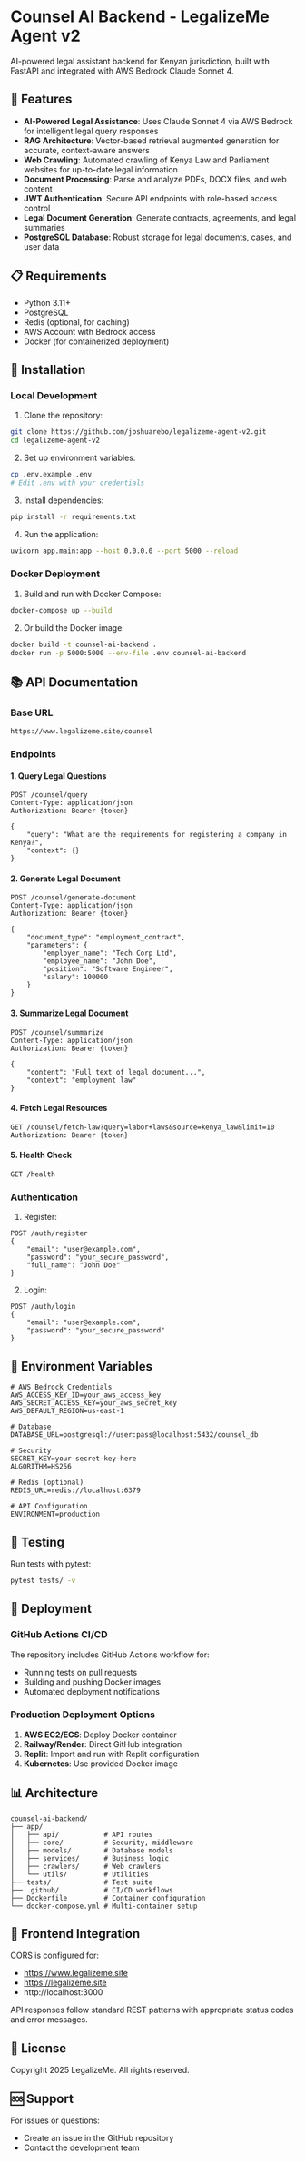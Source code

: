 # Counsel AI Backend - LegalizeMe Agent v2

AI-powered legal assistant backend for Kenyan jurisdiction, built with FastAPI and integrated with AWS Bedrock Claude Sonnet 4.

## 🚀 Features

- **AI-Powered Legal Assistance**: Uses Claude Sonnet 4 via AWS Bedrock for intelligent legal query responses
- **RAG Architecture**: Vector-based retrieval augmented generation for accurate, context-aware answers
- **Web Crawling**: Automated crawling of Kenya Law and Parliament websites for up-to-date legal information
- **Document Processing**: Parse and analyze PDFs, DOCX files, and web content
- **JWT Authentication**: Secure API endpoints with role-based access control
- **Legal Document Generation**: Generate contracts, agreements, and legal summaries
- **PostgreSQL Database**: Robust storage for legal documents, cases, and user data

## 📋 Requirements

- Python 3.11+
- PostgreSQL
- Redis (optional, for caching)
- AWS Account with Bedrock access
- Docker (for containerized deployment)

## 🔧 Installation

### Local Development

1. Clone the repository:
```bash
git clone https://github.com/joshuarebo/legalizeme-agent-v2.git
cd legalizeme-agent-v2
```

2. Set up environment variables:
```bash
cp .env.example .env
# Edit .env with your credentials
```

3. Install dependencies:
```bash
pip install -r requirements.txt
```

4. Run the application:
```bash
uvicorn app.main:app --host 0.0.0.0 --port 5000 --reload
```

### Docker Deployment

1. Build and run with Docker Compose:
```bash
docker-compose up --build
```

2. Or build the Docker image:
```bash
docker build -t counsel-ai-backend .
docker run -p 5000:5000 --env-file .env counsel-ai-backend
```

## 📚 API Documentation

### Base URL
```
https://www.legalizeme.site/counsel
```

### Endpoints

#### 1. Query Legal Questions
```http
POST /counsel/query
Content-Type: application/json
Authorization: Bearer {token}

{
    "query": "What are the requirements for registering a company in Kenya?",
    "context": {}
}
```

#### 2. Generate Legal Document
```http
POST /counsel/generate-document
Content-Type: application/json
Authorization: Bearer {token}

{
    "document_type": "employment_contract",
    "parameters": {
        "employer_name": "Tech Corp Ltd",
        "employee_name": "John Doe",
        "position": "Software Engineer",
        "salary": 100000
    }
}
```

#### 3. Summarize Legal Document
```http
POST /counsel/summarize
Content-Type: application/json
Authorization: Bearer {token}

{
    "content": "Full text of legal document...",
    "context": "employment law"
}
```

#### 4. Fetch Legal Resources
```http
GET /counsel/fetch-law?query=labor+laws&source=kenya_law&limit=10
Authorization: Bearer {token}
```

#### 5. Health Check
```http
GET /health
```

### Authentication

1. Register:
```http
POST /auth/register
{
    "email": "user@example.com",
    "password": "your_secure_password",
    "full_name": "John Doe"
}
```

2. Login:
```http
POST /auth/login
{
    "email": "user@example.com",
    "password": "your_secure_password"
}
```

## 🔐 Environment Variables

```env
# AWS Bedrock Credentials
AWS_ACCESS_KEY_ID=your_aws_access_key
AWS_SECRET_ACCESS_KEY=your_aws_secret_key
AWS_DEFAULT_REGION=us-east-1

# Database
DATABASE_URL=postgresql://user:pass@localhost:5432/counsel_db

# Security
SECRET_KEY=your-secret-key-here
ALGORITHM=HS256

# Redis (optional)
REDIS_URL=redis://localhost:6379

# API Configuration
ENVIRONMENT=production
```

## 🧪 Testing

Run tests with pytest:
```bash
pytest tests/ -v
```

## 🚢 Deployment

### GitHub Actions CI/CD

The repository includes GitHub Actions workflow for:
- Running tests on pull requests
- Building and pushing Docker images
- Automated deployment notifications

### Production Deployment Options

1. **AWS EC2/ECS**: Deploy Docker container
2. **Railway/Render**: Direct GitHub integration
3. **Replit**: Import and run with Replit configuration
4. **Kubernetes**: Use provided Docker image

## 📊 Architecture

```
counsel-ai-backend/
├── app/
│   ├── api/           # API routes
│   ├── core/          # Security, middleware
│   ├── models/        # Database models
│   ├── services/      # Business logic
│   ├── crawlers/      # Web crawlers
│   └── utils/         # Utilities
├── tests/             # Test suite
├── .github/           # CI/CD workflows
├── Dockerfile         # Container configuration
└── docker-compose.yml # Multi-container setup
```

## 🤝 Frontend Integration

CORS is configured for:
- https://www.legalizeme.site
- https://legalizeme.site
- http://localhost:3000

API responses follow standard REST patterns with appropriate status codes and error messages.

## 📝 License

Copyright 2025 LegalizeMe. All rights reserved.

## 🆘 Support

For issues or questions:
- Create an issue in the GitHub repository
- Contact the development team